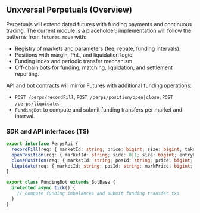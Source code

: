 ## Unxversal Perpetuals (Overview)

Perpetuals will extend dated futures with funding payments and continuous trading. The current module is a placeholder; implementation will follow the patterns from `futures.move` with:

- Registry of markets and parameters (fee, rebate, funding intervals).
- Positions with margin, PnL, and liquidation logic.
- Funding index and periodic transfer mechanism.
- Off-chain bots for funding, matching, liquidation, and settlement reporting.

API and bot contracts will mirror Futures with additional funding operations:
- `POST /perps/recordFill`, `POST /perps/position/open|close`, `POST /perps/liquidate`.
- `FundingBot` to compute and submit funding transfers per market and interval.

### SDK and API interfaces (TS)
```ts
export interface PerpsApi {
  recordFill(req: { marketId: string; price: bigint; size: bigint; takerIsBuyer: boolean; maker: string; feeCoin: string; }): Promise<TxBuildResult>;
  openPosition(req: { marketId: string; side: 0|1; size: bigint; entryPrice: bigint; marginCoin: string; }): Promise<TxBuildResult>;
  closePosition(req: { marketId: string; posId: string; price: bigint; qty: bigint; }): Promise<TxBuildResult>;
  liquidate(req: { marketId: string; posId: string; markPrice: bigint; }): Promise<TxBuildResult>;
}

export class FundingBot extends BotBase {
  protected async tick() {
    // compute funding imbalances and submit funding transfer txs
  }
}
```

